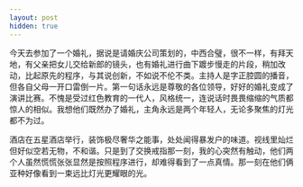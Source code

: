 ```yaml
---
layout: post
hidden: true
---
```

今天去参加了一个婚礼，据说是请婚庆公司策划的，中西合璧，很不一样，有拜天地，有父亲把女儿交给新郎的镜头，也有婚礼进行曲下踱步慢走的片段，稍加改动，比起原先的程序，与其说创新，不如说不伦不类。主持人是字正腔圆的播音，但各自父母一开口雷倒一片。第一句话永远是尊敬的各位领导，好好的婚礼变成了演讲比赛。不愧是受过红色教育的一代人，风格统一，连说话时畏畏缩缩的气质都惊人的相似。我想他们既然办了婚礼，主角永远是两个年轻人，无论多聚焦的灯光都不为过。

酒店在五星酒店举行，装饰极尽奢华之能事，处处闻得暴发户的味道。视线里灿烂但好似空若无物，不和谐。只是到了交换戒指那一刻，我的心突然有触动，他们两个人虽然慌慌张张显然是按照程序进行，却难得看到了一点真情。那一刻在他们俩亚种好像看到一束远比灯光更耀眼的光。